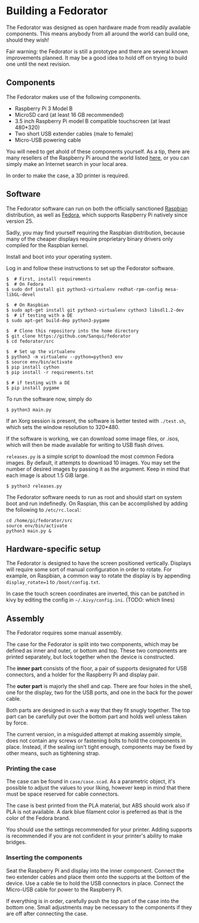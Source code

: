 # Building a Fedorator

The Fedorator was designed as open hardware made from readily available
components.  This means anybody from all around the world can build one,
should they wish!

Fair warning: the Fedorator is still a prototype and there are several
known improvements planned.  It may be a good idea to hold off on trying to
build one until the next revision.

## Components

The Fedorator makes use of the following components.

 * Raspberry Pi 3 Model B
 * MicroSD card (at least 16 GB recommended)
 * 3.5 inch Raspberry Pi model B compatible touchscreen (at least 480*320)
 * Two short USB extender cables (male to female)
 * Micro-USB powering cable

You will need to get ahold of these components yourself.  As a tip, there
are many resellers of the Raspberry Pi around the world listed
[here](http://farnell.com/raspberrypi-consumer/approved-retailers.php), or
you can simply make an Internet search in your local area.

In order to make the case, a 3D printer is required.

## Software

The Fedorator software can run on both the officially sanctioned [Raspbian](https://www.raspberrypi.org/downloads/raspbian/)
distribution, as well as [Fedora](https://getfedora.org/), which supports
Raspberry Pi natively since version 25.

Sadly, you may find yourself requiring the Raspbian distribution, because
many of the cheaper displays require proprietary binary drivers only compiled
for the Raspbian kernel.

Install and boot into your operating system.

Log in and follow these instructions to set up the Fedorator software.

    $  # First, install requirements
    $  # On Fedora
    $ sudo dnf install git python3-virtualenv redhat-rpm-config mesa-libGL-devel
    
    $  # On Raspbian
    $ sudo apt-get install git python3-virtualenv cython3 libsdl1.2-dev
    $  # if testing with a DE
    $ sudo apt-get build-dep python3-pygame
     
    $  # Clone this repository into the home directory
    $ git clone https://github.com/Sanqui/fedorator
    $ cd fedorator/src
     
    $  # Set up the virtualenv
    $ python3 -m virtualenv --python=python3 env
    $ source env/bin/activate
    $ pip install cython
    $ pip install -r requirements.txt
     
    $ # if testing with a DE
    $ pip install pygame

To run the software now, simply do

    $ python3 main.py
    
If an Xorg session is present, the software is better tested with `./test.sh`,
which sets the window resolution to 320*480.

If the software is working, we can download some image files, or .isos, which
will then be made available for writing to USB flash drives.

`releases.py` is a simple script to download the most common Fedora images.
By default, it attempts to download 10 images.  You may set the number of
desired images by passing it as the argument.  Keep in mind that each image
is about 1.5 GiB large.  

    $ python3 releases.py

The Fedorator software needs to run as root and should start on system boot
and run indefinedly.  On Raspian, this can be accomplished by adding the
following to `/etc/rc.local`:
    
    cd /home/pi/fedorator/src
    source env/bin/activate
    python3 main.py &

## Hardware-specific setup

The Fedorator is designed to have the screen positioned vertically.  Displays will
require some sort of manual configuration in order to rotate.  For example, on
Raspbian, a common way to rotate the display is by appending `display_rotate=1` to
`/boot/config.txt`.

In case the touch screen coordinates are inverted, this can be patched in kivy by
editing the config in `~/.kivy/config.ini`.  (TODO: which lines)

## Assembly

The Fedorator requires some manual assembly.

The case for the Fedorator is split into two components, which may be defined as inner and outer, or bottom and top.  These two components are printed separately, but lock together when the device is constructed.

The **inner part** consists of the floor, a pair of supports designated for USB connectors, and a holder for the Raspberry Pi and display pair.

The **outer part** is majorly the shell and cap.  There are four holes in the shell, one for the display, two for the USB ports, and one in the back for the power cable.

Both parts are designed in such a way that they fit snugly together.  The top part can be carefully put over the bottom part and holds well unless taken by force.

The current version, in a misguided attempt at making assembly simple, does
not contain any screws or fastening bolts to hold the components in place.
Instead, if the sealing isn't tight enough, components may be fixed by other
means, such as tightening strap.

### Printing the case

The case can be found in `case/case.scad`.  As a parametric object, it's
possible to adjust the values to your liking, however keep in mind that
there must be space reserved for cable connectors.

The case is best printed from the PLA material, but ABS should work also
if PLA is not available.  A dark blue filament color is preferred as that is
the color of the Fedora brand.

You should use the settings recommended for your printer.  Adding supports is
recommended if you are not confident in your printer's ability to make
bridges.

### Inserting the components

Seat the Raspberry Pi and display into the inner component.  Connect the two
extender cables and place them onto the supports at the bottom of the device.
Use a cable tie to hold the USB connectors in place.  Connect the Micro-USB
cable for power to the Raspberry Pi.

If everything is in order, carefully push the top part of the case into the
bottom one.  Small adjustments may be necessary to the components if they are
off after connecting the case.


